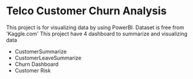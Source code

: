 # Telco Customer Churn Analysis
This project is for visualizing data by using PowerBI.
Dataset is free from 'Kaggle.com'
This project have 4 dashboard to summarize and visualizing data 
- CustomerSummarize
- CustomerLeaveSummarize
- Churn Dashboard
- Customer Risk